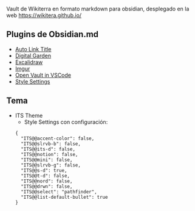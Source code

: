 <!-- README para repositorio de GitHub -->

Vault de Wikiterra en formato markdown para obsidian, desplegado en la web https://wikitera.github.io/

## Plugins de Obsidian.md

- [Auto Link Title](https://obsidian.md/plugins?search=Auto%20Link%20Title#)
- [Digital Garden](https://obsidian.md/plugins?search=Digital%20Garden#)
- [Excalidraw](https://obsidian.md/plugins?id=obsidian-excalidraw-plugin)
- [Imgur](https://obsidian.md/plugins?search=Imgur#)
- [Open Vault in VSCode](https://obsidian.md/plugins?search=open%20vault#)
- [Style Settings](https://obsidian.md/plugins?search=Style%20Settings#)


## Tema
- ITS Theme
  - Style Settings con configuración:
  ```
  {
    "ITS@@accent-color": false,
    "ITS@@slrvb-b": false,
    "ITS@@its-d": false,
    "ITS@@notion": false,
    "ITS@@mini": false,
    "ITS@@slrvb-g": false,
    "ITS@@s-d": true,
    "ITS@@t-d": false,
    "ITS@@nord": false,
    "ITS@@drwn": false,
    "ITS@@select": "pathfinder",
    "ITS@@list-default-bullet": true
  }
  ```
